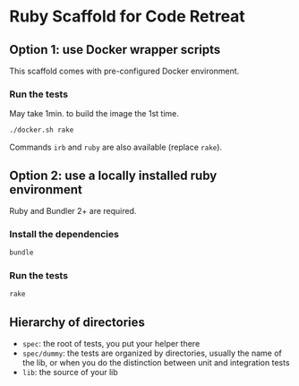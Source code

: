 # Ruby Scaffold for Code Retreat

## Option 1: use Docker wrapper scripts

This scaffold comes with pre-configured Docker environment.

### Run the tests 
May take 1min. to build the image the 1st time.
```bash
./docker.sh rake
```
Commands `irb` and `ruby` are also available (replace `rake`).

## Option 2: use a locally installed ruby environment
Ruby and Bundler 2+ are required.
### Install the dependencies

```Bash
bundle
```

### Run the tests

```Bash
rake
```

## Hierarchy of directories

* `spec`: the root of tests, you put your helper there
* `spec/dummy`: the tests are organized by directories, usually the name of
  the lib, or when you do the distinction between unit and integration tests
* `lib`: the source of your lib

